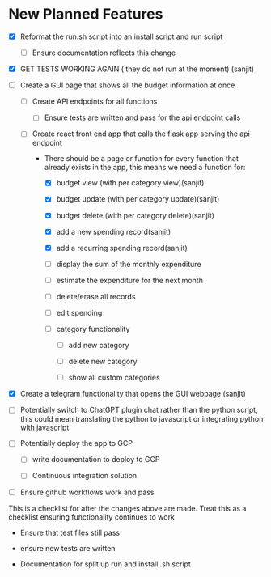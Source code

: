 # New Planned Features

*   [x] Reformat the run.sh script into an install script and run script

    *   [ ] Ensure documentation reflects this change

*   [x] GET TESTS WORKING AGAIN ( they do not run at the moment)&#x20; (sanjit)

*   [ ] Create a GUI page that shows all the budget information at once

    *   [ ] Create API endpoints for all functions

        *   [ ] Ensure tests are written and pass for the api endpoint calls

    *   [ ] Create react front end app that calls the flask app serving the api endpoint

        *   There should be a page or function for every function that already exists in the app, this means we need a function for:

            *   [x] budget view (with per category view)(sanjit)

            *   [x] budget update (with per category update)(sanjit)

            *   [x] budget delete (with per category delete)(sanjit)

            *   [x] add a new spending record(sanjit)

            *   [x] add a recurring spending record(sanjit)

            *   [ ] display the sum of the monthly expenditure

            *   [ ] estimate the expenditure for the next month

            *   [ ] delete/erase all records

            *   [ ] edit spending

            *   [ ] category functionality

                *   [ ] add new category

                *   [ ] delete new category

                *   [ ] show all custom categories

*   [x] Create a telegram functionality that opens the GUI webpage (sanjit)

*   [ ] Potentially switch to ChatGPT plugin chat rather than the python script, this could mean translating the python to javascript or integrating python with javascript

*   [ ] Potentially deploy the app to GCP

    *   [ ] write documentation to deploy to GCP

    *   [ ] Continuous integration solution

*   [ ] Ensure github workflows work and pass

This is a checklist for after the changes above are made. Treat this as a checklist ensuring functionality continues to work

*   Ensure that test files still pass

*   ensure new tests are written

*   Documentation for split up run and install .sh script

